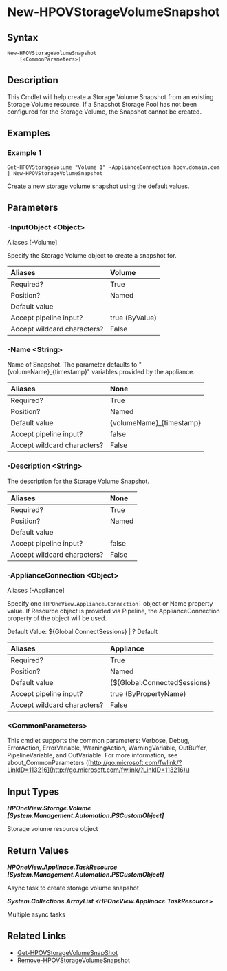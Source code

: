 ﻿---
description: 
---

# New-HPOVStorageVolumeSnapshot

## Syntax

```text
New-HPOVStorageVolumeSnapshot
    [<CommonParameters>]
```

## Description

This Cmdlet will help create a Storage Volume Snapshot from an existing Storage Volume resource.  If a Snapshot Storage Pool has not been configured for the Storage Volume, the Snapshot cannot be created.
## Examples

###  Example 1 

```text
Get-HPOVStorageVolume "Volume 1" -ApplianceConnection hpov.domain.com | New-HPOVStorageVolumeSnapshot

```

Create a new storage volume snapshot using the default values.

## Parameters

### -InputObject &lt;Object&gt;

Aliases [-Volume]

Specify the Storage Volume object to create a snapshot for.

| Aliases | Volume |
| :--- | :--- |
| Required? | True |
| Position? | Named |
| Default value |  |
| Accept pipeline input? | true (ByValue) |
| Accept wildcard characters? | False |

### -Name &lt;String&gt;

Name of Snapshot.  The parameter defaults to "{volumeName}_{timestamp}" variables provided by the appliance.

| Aliases | None |
| :--- | :--- |
| Required? | True |
| Position? | Named |
| Default value | {volumeName}_{timestamp} |
| Accept pipeline input? | false |
| Accept wildcard characters? | False |

### -Description &lt;String&gt;

The description for the Storage Volume Snapshot.

| Aliases | None |
| :--- | :--- |
| Required? | True |
| Position? | Named |
| Default value |  |
| Accept pipeline input? | false |
| Accept wildcard characters? | False |

### -ApplianceConnection &lt;Object&gt;

Aliases [-Appliance]

Specify one `[HPOneView.Appliance.Connection]` object or Name property value. If Resource object is provided via Pipeline, the ApplianceConnection property of the object will be used.

Default Value: ${Global:ConnectSessions} | ? Default

| Aliases | Appliance |
| :--- | :--- |
| Required? | True |
| Position? | Named |
| Default value | (${Global:ConnectedSessions} | ? Default) |
| Accept pipeline input? | true (ByPropertyName) |
| Accept wildcard characters? | False |

### &lt;CommonParameters&gt;

This cmdlet supports the common parameters: Verbose, Debug, ErrorAction, ErrorVariable, WarningAction, WarningVariable, OutBuffer, PipelineVariable, and OutVariable. For more information, see about\_CommonParameters \([http://go.microsoft.com/fwlink/?LinkID=113216](http://go.microsoft.com/fwlink/?LinkID=113216)\)

## Input Types

_**HPOneView.Storage.Volume [System.Management.Automation.PSCustomObject]**_

Storage volume resource object

## Return Values

_**HPOneView.Applinace.TaskResource [System.Management.Automation.PSCustomObject]**_

Async task to create storage volume snapshot

_**System.Collections.ArrayList <HPOneView.Applinace.TaskResource>**_

Multiple async tasks


## Related Links

* [Get-HPOVStorageVolumeSnapShot](get-hpovstoragevolumesnapshot.md)
* [Remove-HPOVStorageVolumeSnapshot](remove-hpovstoragevolumesnapshot.md)
